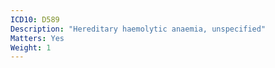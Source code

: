 ```yaml
---
ICD10: D589
Description: "Hereditary haemolytic anaemia, unspecified"
Matters: Yes
Weight: 1
---
```

